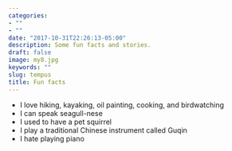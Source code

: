 ```yaml
---
categories:
- ""
- ""
date: "2017-10-31T22:26:13-05:00"
description: Some fun facts and stories.
draft: false
image: my8.jpg
keywords: ""
slug: tempus
title: Fun facts
---
```


- I love hiking, kayaking, oil painting, cooking, and birdwatching
- I can speak seagull-nese
- I used to have a pet squirrel
- I play a traditional Chinese instrument called Guqin
- I hate playing piano

